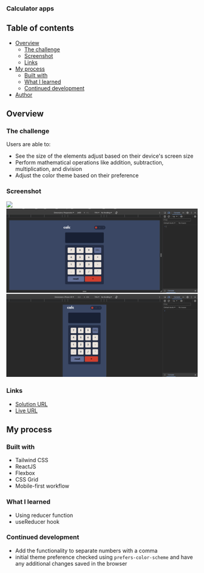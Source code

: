 ### Calculator apps

## Table of contents

- [Overview](#overview)
  - [The challenge](#the-challenge)
  - [Screenshot](#screenshot)
  - [Links](#links)
- [My process](#my-process)
  - [Built with](#built-with)
  - [What I learned](#what-i-learned)
  - [Continued development](#continued-development)
- [Author](#author)

## Overview

### The challenge

Users are able to:

- See the size of the elements adjust based on their device's screen size
- Perform mathematical operations like addition, subtraction, multiplication, and division
- Adjust the color theme based on their preference

### Screenshot

![](./screenshot.jpg)
![Desktop Preview](./public/screenshots/calculator-desktop.png "Hover text")
![Mobile Preview](./public/screenshots/calculator-mobile.png "Hover text")

### Links

- [Solution URL](https://github.com/sadiquex/calculator-app-frontendMentor)
- [Live URL](https://calculator-app-frontend-mentor-eosin.vercel.app/)

## My process

### Built with

- Tailwind CSS
- ReactJS
- Flexbox
- CSS Grid
- Mobile-first workflow

### What I learned

- Using reducer function
- useReducer hook

### Continued development

- Add the functionality to separate numbers with a comma
- initial theme preference checked using `prefers-color-scheme` and have any additional changes saved in the browser

<!-- ## Author -->

<!-- - Website - [Add your name here](https://www.your-site.com)
- Frontend Mentor - [@yourusername](https://www.frontendmentor.io/profile/yourusername)
- Twitter - [@yourusername](https://www.twitter.com/yourusername) -->
